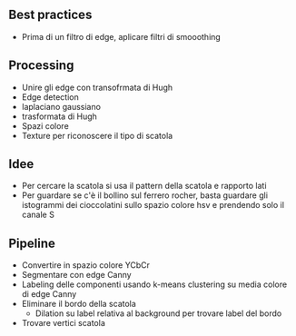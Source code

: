 ## Best practices
 - Prima di un filtro di edge, aplicare filtri di smooothing

## Processing
 - Unire gli edge con transofrmata di Hugh
 - Edge detection
 - laplaciano gaussiano
 - trasformata di Hugh
 - Spazi colore
 - Texture per riconoscere il tipo di scatola

## Idee
 - Per cercare la scatola si usa il pattern della scatola e rapporto lati
 - Per guardare se c'è il bollino sul ferrero rocher, basta guardare gli istogrammi dei cioccolatini sullo spazio colore hsv e prendendo solo il canale S

## Pipeline
 - Convertire in spazio colore YCbCr
 - Segmentare con edge Canny
 - Labeling delle componenti usando k-means clustering su media colore di edge Canny
 - Eliminare il bordo della scatola
   - Dilation su label relativa al background per trovare label del bordo
 - Trovare vertici scatola
